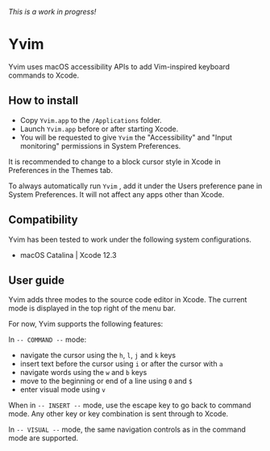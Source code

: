 *This is a work in progress!*

#  Yvim

Yvim uses macOS accessibility APIs to add Vim-inspired keyboard commands to Xcode.

## How to install

* Copy `Yvim.app` to the `/Applications` folder.
* Launch `Yvim.app` before or after starting Xcode.
* You will be requested to give `Yvim` the "Accessibility" and "Input monitoring" permissions in System Preferences.

It is recommended to change to a block cursor style in Xcode in Preferences in the Themes tab.

To always automatically run `Yvim` , add it under the Users preference pane in System Preferences. It will not affect any apps other than Xcode.

## Compatibility

Yvim has been tested to work under the following system configurations.

* macOS Catalina | Xcode 12.3

## User guide

Yvim adds three modes to the source code editor in Xcode. The current mode is displayed in the top right of the menu bar.

For now, Yvim supports the following features:

In `-- COMMAND --` mode:

* navigate the cursor using the `h`, `l`, `j` and `k` keys
* insert text before the cursor using `i` or after the cursor with `a`
* navigate words using the `w` and `b` keys
* move to the beginning or end of a line using `0` and `$`
* enter visual mode using `v`

When in `-- INSERT --` mode, use the escape key to go back to command mode. Any other key or key combination is sent through to Xcode.

In `-- VISUAL --` mode, the same navigation controls as in the command mode are supported.
